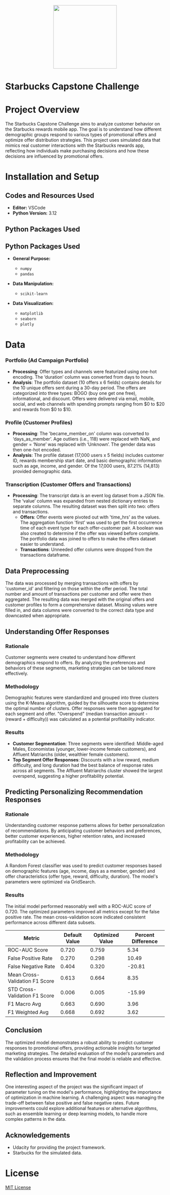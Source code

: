<p align="center">
  <img src="/assets/starbucks_logo.png" width="200" height="200">
</p>

# Starbucks Capstone Challenge

# Project Overview
The Starbucks Capstone Challenge aims to analyze customer behavior on the Starbucks rewards mobile app. The goal is to understand how different demographic groups respond to various types of promotional offers and optimize offer distribution strategies. This project uses simulated data that mimics real customer interactions with the Starbucks rewards app, reflecting how individuals make purchasing decisions and how these decisions are influenced by promotional offers.

# Installation and Setup

## Codes and Resources Used
- **Editor:** VSCode
- **Python Version:** 3.12

## Python Packages Used
## Python Packages Used
- **General Purpose:** 
  - `numpy`
  - `pandas`

- **Data Manipulation:**
  - `scikit-learn`

- **Data Visualization:**
  - `matplotlib`
  - `seaborn`
  - `plotly`

# Data
### Portfolio (Ad Campaign Portfolio)
- **Processing**: Offer types and channels were featurized using one-hot encoding. The ‘duration’ column was converted from days to hours.
- **Analysis**: The portfolio dataset (10 offers x 6 fields) contains details for the 10 unique offers sent during a 30-day period. The offers are categorized into three types: BOGO (buy one get one free), informational, and discount. Offers were delivered via email, mobile, social, and web channels with spending prompts ranging from $0 to $20 and rewards from $0 to $10.

### Profile (Customer Profiles)
- **Processing**: The 'became_member_on' column was converted to ‘days_as_member’. Age outliers (i.e., 118) were replaced with NaN, and gender = ‘None’ was replaced with ‘Unknown’. The gender data was then one-hot encoded.
- **Analysis**: The profile dataset (17,000 users x 5 fields) includes customer ID, rewards membership start date, and basic demographic information such as age, income, and gender. Of the 17,000 users, 87.21% (14,813) provided demographic data.

### Transcription (Customer Offers and Transactions)
- **Processing**: The transcript data is an event log dataset from a JSON file. The ‘value’ column was expanded from nested dictionary entries to separate columns. The resulting dataset was then split into two: offers and transactions.
  - **Offers**: Offer events were pivoted out with 'time_hrs' as the values. The aggregation function 'first' was used to get the first occurrence time of each event type for each offer-customer pair. A boolean was also created to determine if the offer was viewed before complete. The portfolio data was joined to offers to make the offers dataset easier to understand.
  - **Transactions**: Unneeded offer columns were dropped from the transactions dataframe.

## Data Preprocessing
The data was processed by merging transactions with offers by 'customer_id' and filtering on those within the offer period. The total number and amount of transactions per customer and offer were then aggregated. The resulting data was merged with the original offers and customer profiles to form a comprehensive dataset. Missing values were filled in, and data columns were converted to the correct data type and downcasted when appropriate.

## Understanding Offer Responses

### Rationale
Customer segments were created to understand how different demographics respond to offers. By analyzing the preferences and behaviors of these segments, marketing strategies can be tailored more effectively.

### Methodology
Demographic features were standardized and grouped into three clusters using the K-Means algorithm, guided by the silhouette score to determine the optimal number of clusters. Offer responses were then aggregated for each segment and offer. "Overspend" (median transaction amount - (reward + difficulty)) was calculated as a potential profitability indicator.

### Results
- **Customer Segmentation**: Three segments were identified: Middle-aged Males, Economistas (younger, lower-income female customers), and Affluent Matriarchs (older, wealthier female customers).
- **Top Segment Offer Responses**: Discounts with a low reward, medium difficulty, and long duration had the best balance of response rates across all segments. The Affluent Matriarchs cluster showed the largest overspend, suggesting a higher profitability potential.

## Predicting Personalizing Recommendation Responses

### Rationale
Understanding customer response patterns allows for better personalization of recommendations. By anticipating customer behaviors and preferences, better customer experiences, higher retention rates, and increased profitability can be achieved.

### Methodology
A Random Forest classifier was used to predict customer responses based on demographic features (age, income, days as a member, gender) and offer characteristics (offer type, reward, difficulty, duration). The model's parameters were optimized via GridSearch.

### Results
The initial model performed reasonably well with a ROC-AUC score of 0.720. The optimized parameters improved all metrics except for the false positive rate. The mean cross-validation score indicated consistent performance across different data subsets.

| Metric                      | Default Value | Optimized Value | Percent Difference |
|-----------------------------|---------------|-----------------|--------------------|
| ROC-AUC Score               | 0.720         | 0.759           | 5.34               |
| False Positive Rate         | 0.270         | 0.298           | 10.49              |
| False Negative Rate         | 0.404         | 0.320           | -20.81             |
| Mean Cross-Validation F1 Score | 0.613         | 0.664           | 8.35               |
| STD Cross-Validation F1 Score  | 0.006         | 0.005           | -15.99             |
| F1 Macro Avg                | 0.663         | 0.690           | 3.96               |
| F1 Weighted Avg             | 0.668         | 0.692           | 3.62               |


## Conclusion

The optimized model demonstrates a robust ability to predict customer responses to promotional offers, providing actionable insights for targeted marketing strategies. The detailed evaluation of the model’s parameters and the validation process ensures that the final model is reliable and effective.

## Reflection and Improvement

One interesting aspect of the project was the significant impact of parameter tuning on the model's performance, highlighting the importance of optimization in machine learning. A challenging aspect was managing the trade-off between false positive and false negative rates. Future improvements could explore additional features or alternative algorithms, such as ensemble learning or deep learning models, to handle more complex patterns in the data.

## Acknowledgements
- Udacity for providing the project framework.
- Starbucks for the simulated data.


# License
[MIT License](https://opensource.org/license/mit/)
